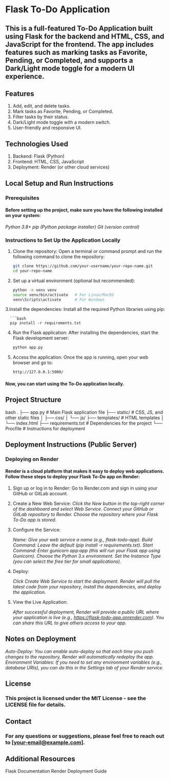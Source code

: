 # Flask To-Do Application
## This is a full-featured To-Do Application built using Flask for the backend and HTML, CSS, and JavaScript for the frontend. The app includes features such as marking tasks as Favorite, Pending, or Completed, and supports a Dark/Light mode toggle for a modern UI experience.

## Features
   1. Add, edit, and delete tasks.
   2. Mark tasks as Favorite, Pending, or Completed.
   3. Filter tasks by their status.
   4. Dark/Light mode toggle with a modern switch.
   5. User-friendly and responsive UI.

## Technologies Used
   1. Backend: Flask (Python)
   2. Frontend: HTML, CSS, JavaScript
   3. Deployment: Render (or other cloud services)

## Local Setup and Run Instructions
### Prerequisites
#### Before setting up the project, make sure you have the following installed on your system:
   *Python 3.8+*
   *pip (Python package installer)*
   *Git (version control)*
   
### Instructions to Set Up the Application Locally

1. Clone the repository: Open a terminal or command prompt and run the following command to clone the repository:

   ```bash
   git clone https://github.com/your-username/your-repo-name.git
   cd your-repo-name

2. Set up a virtual environment (optional but recommended):

   ```bash
   python -m venv venv
   source venv/bin/activate   # For Linux/MacOS
   venv\Scripts\activate      # For Windows

3.Install the dependencies: Install all the required Python libraries using pip:

      ```bash
      pip install -r requirements.txt

4. Run the Flask application: After installing the dependencies, start the Flask development server:

      ```bash
      python app.py

5. Access the application: Once the app is running, open your web browser and go to:

   ```bash
   http://127.0.0.1:5000/

#### Now, you can start using the To-Do application locally.

## Project Structure
   bash
   .
   ├── app.py                # Main Flask application file
   ├── static/               # CSS, JS, and other static files
   │   ├── css/
   │   └── js/
   ├── templates/            # HTML templates
   │   └── index.html
   ├── requirements.txt      # Dependencies for the project
   └── Procfile              # Instructions for deployment

## Deployment Instructions (Public Server)
### Deploying on Render
#### Render is a cloud platform that makes it easy to deploy web applications. Follow these steps to deploy your Flask To-Do app on Render:

1. Sign up or log in to Render: Go to Render.com and sign in using your GitHub or GitLab account.
2. Create a New Web Service:
   *Click the New button in the top-right corner of the dashboard and select Web Service.*
   *Connect your GitHub or GitLab repository to Render.*
   *Choose the repository where your Flask To-Do app is stored.*

3. Configure the Service:

   *Name: Give your web service a name (e.g., flask-todo-app).*
   *Build Command: Leave the default (pip install -r requirements.txt).*
   *Start Command: Enter gunicorn app:app (this will run your Flask app using Gunicorn).*
   *Choose the Python 3.x environment.*
   *Set the Instance Type (you can select the free tier for small applications).*

4. Deploy:

   *Click Create Web Service to start the deployment.*
   *Render will pull the latest code from your repository, install the dependencies, and deploy the application.*

5. View the Live Application:

   *After successful deployment, Render will provide a public URL where your application is live (e.g., https://flask-todo-app.onrender.com).*
   *You can share this URL to give others access to your app.*

## Notes on Deployment
   *Auto-Deploy: You can enable auto-deploy so that each time you push changes to the repository, Render will automatically redeploy the app.*
   *Environment Variables: If you need to set any environment variables (e.g., database URIs), you can do this in the Settings tab of your Render service.*

## License
   ### This project is licensed under the MIT License - see the LICENSE file for details.

## Contact
   ### For any questions or suggestions, please feel free to reach out to [your-email@example.com].

## Additional Resources
   Flask Documentation
   Render Deployment Guide
